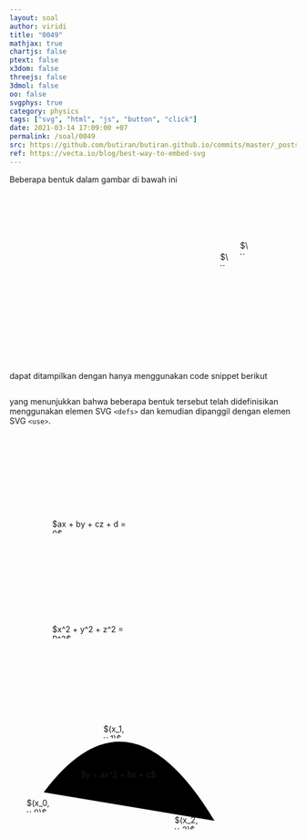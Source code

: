 ```yaml
---
layout: soal
author: viridi
title: "0049"
mathjax: true
chartjs: false
ptext: false
x3dom: false
threejs: false
3dmol: false
oo: false
svgphys: true
category: physics
tags: ["svg", "html", "js", "button", "click"]
date: 2021-03-14 17:09:00 +07
permalink: /soal/0049
src: https://github.com/butiran/butiran.github.io/commits/master/_posts/soal/04/2021-03-14-svg-as-libs.md
ref: https://vecta.io/blog/best-way-to-embed-svg
---
```

Beberapa bentuk dalam gambar di bawah ini

<svg width="500" height="300">
	<use xlink:href="#sphere-3-circles" transform="scale(0.5)" />
	<use xlink:href="#xyz-axis" x="170" y="75" class="black" />
	<g transform="translate(240, 25)">
		<use xlink:href="#h-spring" x="10" y="18" class="black-outline"/>
		<use xlink:href="#block" x="130" y="10" class="white" id="moving-block" />
		<use xlink:href="#floor" x="10" y="50" />
		<use xlink:href="#left-wall" />
		<use xlink:href="#arr50px" transform="translate(150,30) rotate(90)" stroke="green" fill="green" />
		<use xlink:href="#arr50px" transform="translate(160,100) rotate(-90)" stroke="red" fill="red" />
		<foreignObject x="130" y="80" width="15" height="25">
		$\vec{w}$
		</foreignObject>
		<foreignObject x="165" y="60" width="15" height="25">
		$\vec{N}$
		</foreignObject>
	</g>
</svg>


</svg>

dapat ditampilkan dengan hanya menggunakan code snippet berikut

```html
```

yang menunjukkan bahwa beberapa bentuk tersebut telah didefinisikan menggunakan elemen SVG `<defs>` dan kemudian dipanggil dengan elemen SVG `<use>`.

<svg width="400" height="200">
	<style type="text/css">
	//svg { border: 1px black dashed; }
	//foreignObject { border: 1px black dashed; }
	</style>
	<use xlink:href="#3d-axis" x="20" y="60" class="black" />
	<use xlink:href="#xyz-axis" x="100" y="120" class="black" />
	<use xlink:href="#yzx-axis" x="200" y="80" class="black" />
	<use xlink:href="#zxy-axis" x="300" y="150" class="black" />
	<foreignObject x="75" y="150" width="150" height="25">
	$ax + by + cz + d = 0$
	</foreignObject>
</svg>

<svg width="300" height="300">
	<use xlink:href="#sphere-3-circles" />
	<foreignObject x="75" y="135" width="130" height="25">
	$x^2 + y^2 + z^2 = R^2$
	</foreignObject>
</svg>

<svg width="400" height="200">
	<use xlink:href="#xyz-axis" x="10" y="190" class="black" />
	<path d="M60,130 q150,-200 300,50" class="red-curve" />
	<use xlink:href="#point" x="60" y="130" class="black" />
	<use xlink:href="#point" x="360" y="180" class="black" />
	<use xlink:href="#point" x="195" y="42" class="black" />
	<foreignObject x="30" y="140" width="60" height="25">
	$(x_0, y_0)$
	</foreignObject>
	<foreignObject x="165" y="10" width="60" height="25">
	$(x_1, y_1)$
	</foreignObject>
	<foreignObject x="290" y="170" width="60" height="25">
	$(x_2, y_2)$
	</foreignObject>
	<foreignObject x="125" y="90" width="140" height="25">
	$y = ax^2 + bx + c$
	</foreignObject>
</svg>

